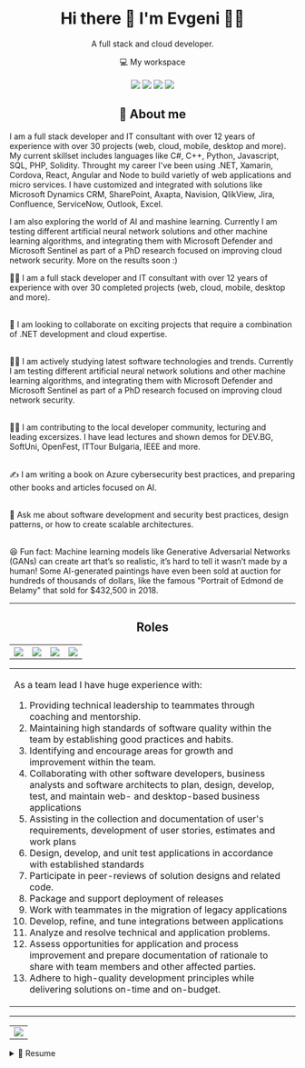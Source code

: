 <h1 align="center">
    Hi there 👋 I'm Evgeni 👨‍💻
</h1>

<p align='center'>
  A full stack and cloud developer.
</p>

<p align='center'>
  💻 My workspace<br/><br/>
  <img src="https://img.shields.io/badge/Windows-5DADE2?style=for-the-badge&logo=windows&logoColor=white" />
  <img src="https://img.shields.io/badge/Intel-Core_i7_10th-0071C5?style=for-the-badge&logo=intel&logoColor=white" />
  <img src="https://img.shields.io/badge/RAM-16GB-%230071C5.svg?&style=for-the-badge&logoColor=white" />
  <img src="https://img.shields.io/badge/Dell-laptop-D0D3D4?style=for-the-badge&logo=dell&logoColor=white" />
</p>

<h2 align="center">💫 About me</h2>
<p align="left">
    I am a full stack developer and IT consultant with over 12 years of experience with over 30 projects (web, cloud, mobile, desktop and more). My current skillset includes languages like C#, C++, Python, Javascript, SQL, PHP, Solidity. Throught my career I've been using .NET, Xamarin, Cordova, React, Angular and Node to build varietly of web applications and micro services. I have customized and integrated with solutions like Microsoft Dynamics CRM, SharePoint, Axapta, Navision, QlikView, Jira, Confluence, ServiceNow, Outlook, Excel.
</p>

<p align="left">I am also exploring the world of AI and mashine learning. Currently I am testing different artificial neural network solutions and other machine learning algorithms, and integrating them with Microsoft Defender and Microsoft Sentinel as part of a PhD research focused on improving cloud network security. More on the results soon :)</p>

👨‍💻 I am a full stack developer and IT consultant with over 12 years of experience with over 30 completed projects (web, cloud, mobile, desktop and more).<br><br>

👯 I am looking to collaborate on exciting projects that require a combination of .NET development and cloud expertise.<br><br>

👨‍🎓 I am actively studying latest software technologies and trends. Currently I am testing different artificial neural network solutions and other machine learning algorithms, and integrating them with Microsoft Defender and Microsoft Sentinel as part of a PhD research focused on improving cloud network security.<br><br>

👨‍🏫 I am contributing to the local developer community, lecturing and leading excersizes. I have lead lectures and shown demos for DEV.BG, SoftUni, OpenFest, ITTour Bulgaria, IEEE and more.<br><br>

✍️ I am writing a book on Azure cybersecurity best practices, and preparing other books and articles focused on AI.<br><br>

💬 Ask me about software development and security best practices, design patterns, or how to create scalable architectures.<br><br>

😆 Fun fact: Machine learning models like Generative Adversarial Networks (GANs) can create art that’s so realistic, it’s hard to tell it wasn’t made by a human! Some AI-generated paintings have even been sold at auction for hundreds of thousands of dollars, like the famous "Portrait of Edmond de Belamy" that sold for $432,500 in 2018.

<hr />

<h2 align="center">Roles</h2>
<table width="100%">
  <tr>
    <th>
        <img src="https://img.shields.io/badge/Full%20stack%20developer-blue?style=for-the-badge"/>
    </th>
    <th>
        <img src="https://img.shields.io/badge/Team%20Lead-orange?style=for-the-badge" />
    </th>
      <th>
        <img src="https://img.shields.io/badge/Consultant-1E8449?style=for-the-badge" />
    </th>
    <th>
        <img src="https://img.shields.io/badge/Solution%20Architect-4863A0?style=for-the-badge"/>
    </th>
  </tr>
  <table>
  <tr>
    <td align="left">
        <p>
             As a team lead I have huge experience with:
        </p>
        <ol>
            <li>
                Providing technical leadership to teammates through coaching and mentorship.
            </li>
            <li>
                Maintaining high standards of software quality within the team by establishing good practices and habits.
            </li>
            <li>
                Identifying and encourage areas for growth and improvement within the team.
            </li>
            <li>
                Collaborating with other software developers, business analysts and software architects to plan, design,
develop, test, and maintain web- and desktop-based business applications
            </li>
            <li>
                Assisting in the collection and documentation of user's requirements, development of user stories,
estimates and work plans
            </li>
            <li>
                Design, develop, and unit test applications in accordance with established standards
            </li>
            <li>
                Participate in peer-reviews of solution designs and related code.
            </li>
            <li>
                Package and support deployment of releases
            </li>
            <li>
                Work with teammates in the migration of legacy applications
            </li>
            <li>
                Develop, refine, and tune integrations between applications
            </li>
            <li>
                Analyze and resolve technical and application problems.
            </li>
            <li>
                Assess opportunities for application and process improvement and prepare documentation of rationale to
share with team members and other affected parties.
            </li>
            <li>
                Adhere to high-quality development principles while delivering solutions on-time and on-budget.
            </li>
        </ol>
    </td>
  </tr>
  </table>
</table>

<hr />

<table align="center" width="100%">
  <tr>
    <td align="center">
        <img src="https://github-readme-stats.vercel.app/api/top-langs/?username=evgeni-dyulgerov&layout=compact&theme=radical">
    </td>
  </tr>
</table>

<details>
  <summary>📃 Resume</summary>

## Education

<img align="right" src="https://img.shields.io/badge/Git-F05032?logo=git&logoColor=white" />
<img align="right" src="https://img.shields.io/badge/MySQL-4479A1?logo=mysql&logoColor=white" />
<img align="right" src="https://custom-icon-badges.demolab.com/badge/C%23-%23239120.svg?logo=cshrp&logoColor=white" />
<img align="right" src="https://img.shields.io/badge/C++-%2300599C.svg?logo=c%2B%2B&logoColor=white" />
<img align="right" src="https://img.shields.io/badge/C-00599C?logo=c&logoColor=white" />

- 📖 **Bachelor of Computer Science**\
📆 2010 - 2014\
📍 **Technical University of Sofia** - Sofia, Bulgaria

<img align="right" src="https://img.shields.io/badge/SAP-0FAAFF?logo=sap&logoColor=white" />
<img align="right" src="https://img.shields.io/badge/QlikView-009848?logo=qlik&logoColor=white" />

- 📖 **Master of IT for Business Management**\
📆 2014 - 2018\
📍 **Technical University of Sofia** - Sofia, Bulgaria

<img align="right" src="https://img.shields.io/badge/MySQL-4479A1?logo=mysql&logoColor=white" />
<img align="right" src="https://img.shields.io/badge/php-%23777BB4.svg?&logo=php&logoColor=white" />
<img align="right" src="https://img.shields.io/badge/R-%23276DC3.svg?logo=r&logoColor=white" />
<img align="right" src="https://img.shields.io/badge/UML-FABD14?logo=uml&logoColor=white" />

- 📖 **Master of IT Project Management**\
📆 2019 - 2021\
📍 **New Bulgarian University** - Sofia, Bulgaria

<img align="right" src="https://img.shields.io/badge/Metasploit-2596CD?logo=metasploit&logoColor=white" />
<img align="right" src="https://img.shields.io/badge/Kali%20Linux-557C94?logo=kalilinux&logoColor=white" />
<img align="right" src="https://img.shields.io/badge/Keras-D00000?logo=keras&logoColor=white" />
<img align="right" src="https://img.shields.io/badge/Tensorflow-FF6F00?logo=tensorflow&logoColor=white" />
<img align="right" src="https://img.shields.io/badge/Python-3776AB?logo=python&logoColor=white" />

- 📖 **PhD of Application of AI in DevSecOps**\
📆 2023 - Present\
📍 **New Bulgarian University** - Sofia, Bulgaria

## Experience

<img align="right" src="https://img.shields.io/badge/Docker-2496ED?logo=docker&logoColor=white" />
<img align="right" src="https://img.shields.io/badge/Azure-20232A?logo=googlecloud&logoColor=61DAFB" />
<img align="right" src="https://img.shields.io/badge/TypeScript-3178C6?logo=typescript&logoColor=white" />
<img align="right" src="https://img.shields.io/badge/Angular-%23DD0031.svg?logo=angular&logoColor=white" />
<img align="right" src="https://img.shields.io/badge/.NET-512BD4?logo=sharp&logoColor=white" />

- 👨‍💻 **Solution Architect - Contractor (and CTO)**\
📆 September 2023 - Present\
📍 **Digitalix** - Sofia, Bulgaria

<img align="right" src="https://img.shields.io/badge/Dapr-117A65?logo=dapr&logoColor=white" />
<img align="right" src="https://img.shields.io/badge/Azure-20232A?logo=googlecloud&logoColor=61DAFB" />
<img align="right" src="https://img.shields.io/badge/TypeScript-3178C6?logo=typescript&logoColor=white" />
<img align="right" src="https://img.shields.io/badge/php-%23777BB4.svg?&logo=php&logoColor=white" />
<img align="right" src="https://img.shields.io/badge/Angular-%23DD0031.svg?logo=angular&logoColor=white" />
<img align="right" src="https://img.shields.io/badge/.NET-512BD4?logo=sharp&logoColor=white" />

- 👨‍💻 **Senior .NET Developer - Contractor**\
📆 July 2020 - August 2023\
📍 **Digital AD** - Sofia, Bulgaria

<img align="right" src="https://img.shields.io/badge/Python-3776AB?logo=python&logoColor=white" />
<img align="right" src="https://img.shields.io/badge/Jira-0052CC?logo=jira&logoColor=white" />
<img align="right" src="https://img.shields.io/badge/Confluence-172B4D?logo=confluence&logoColor=white" />
<img align="right" src="https://img.shields.io/badge/RabbitMQ-323330?logo=rabbitmq&logoColor=white" />
<img align="right" src="https://img.shields.io/badge/.NET-512BD4?logo=sharp&logoColor=white" />

- 👨‍💻 **Senior .NET Developer - Contractor**\
📆 July 2020 - July 2021\
📍 **Experian PLC** - Sofia, Bulgaria

<img align="right" src="https://img.shields.io/badge/Azure-20232A?logo=googlecloud&logoColor=61DAFB" />
<img align="right" src="https://img.shields.io/badge/JavaScript-F7DF1E?logo=javascript&logoColor=black" />
<img align="right" src="https://img.shields.io/badge/TypeScript-3178C6?logo=typescript&logoColor=white" />
<img align="right" src="https://img.shields.io/badge/React-%2320232a.svg?logo=react&logoColor=%2361DAFB" />
<img align="right" src="https://img.shields.io/badge/Angular-%23DD0031.svg?logo=angular&logoColor=white" />
<img align="right" src="https://img.shields.io/badge/.NET-512BD4?logo=sharp&logoColor=white" />

- 👨‍💻 **Senior .NET Developer**\
📆 September 2016 - June 2020\
📍 **ScaleFocus Bulgaria** - Sofia, Bulgaria

<img align="right" src="https://img.shields.io/badge/SAP-0FAAFF?logo=sap&logoColor=white" />
<img align="right" src="https://img.shields.io/badge/JavaScript-F7DF1E?logo=javascript&logoColor=black" />
<img align="right" src="https://img.shields.io/badge/Bootstrap-7952B3?logo=bootstrap&logoColor=white" />
<img align="right" src="https://img.shields.io/badge/.NET-512BD4?logo=sharp&logoColor=white" />

- 👨‍💻 **Senior .NET Developer**\
📆 June 2017 - January 2019\
📍 **KPMG ITS** - Sofia, Bulgaria

<img align="right" src="https://img.shields.io/badge/QlikView-009848?logo=qlik&logoColor=white" />
<img align="right" src="https://img.shields.io/badge/CSS3-1572B6?logo=css3&logoColor=white" />
<img align="right" src="https://img.shields.io/badge/JavaScript-F7DF1E?logo=javascript&logoColor=black" />
<img align="right" src="https://img.shields.io/badge/.NET-512BD4?logo=sharp&logoColor=white" />

- 👨‍💻 **.NET and CRM Developer**\
📆 December 2014 - August 2016\
📍 **Balkan Services Bulgaria** - Sofia, Bulgaria

<img align="right" src="https://img.shields.io/badge/CSS3-1572B6?logo=css3&logoColor=white" />
<img align="right" src="https://img.shields.io/badge/JavaScript-F7DF1E?logo=javascript&logoColor=black" />
<img align="right" src="https://img.shields.io/badge/.NET-512BD4?logo=sharp&logoColor=white" />

- 👨‍💻 **Junior Microsoft Dynamics CRM Developer**\
📆 August 2014 - November 2014\
📍 **Intelligent Systems Bulgaria** - Sofia, Bulgaria

<img align="right" src="https://img.shields.io/badge/CSS3-1572B6?logo=css3&logoColor=white" />
<img align="right" src="https://img.shields.io/badge/JavaScript-F7DF1E?logo=javascript&logoColor=black" />
<img align="right" src="https://img.shields.io/badge/.NET-512BD4?logo=sharp&logoColor=white" />

- 👨‍💻 **Junior .NET Developer**\
📆 March 2012 - September 2012\
📍 **PIAS Business Solutions** - Sofia, Bulgaria

## Skills

**Programming**

#### Backend
<ul>
    <li>
        <img src="https://img.shields.io/badge/.NET-512BD4?logo=sharp&logoColor=white" />
    </li>
    <li>
        <img src="https://img.shields.io/badge/PHP-777BB4?logo=php&logoColor=white" />
    </li>
    <li>
        <img src="https://img.shields.io/badge/TypeScript-007ACC?logo=typescript&logoColor=white" />
    </li>
    <li>
        <img src="https://img.shields.io/badge/Node.js-339933?logo=nodedotjs&logoColor=white" />
    </li>
    <li>
        <img src="https://img.shields.io/badge/Solidity-363636?logo=solidity&logoColor=white" />
    </li>
</ul>

#### Frontend
<ul>
    <li>
        <img src="https://img.shields.io/badge/JavaScript-F7DF1E?logo=javascript&logoColor=black" />
    </li>
    <li>
        <img src="https://img.shields.io/badge/React-20232A?logo=react&logoColor=61DAFB" />
    </li>
    <li>
        <img src="https://img.shields.io/badge/Angular-%23DD0031.svg?logo=angular&logoColor=white" />
    </li>
    <li>
        <img src="https://img.shields.io/badge/next.js-000000?logo=nextdotjs&logoColor=white" />
    </li>
</ul>

#### Cloud
<ul>
    <li>
        <img src="https://img.shields.io/badge/Azure-20232A?logo=googlecloud&logoColor=61DAFB" />
    </li>
    <li>
        <img src="https://img.shields.io/badge/AWS-%23FF9900.svg?logo=amazon-web-services&logoColor=white" />
    </li>
</ul>

#### DevOps
<ul>
    <li>
        <img src="https://img.shields.io/badge/Azure-20232A?logo=googlecloud&logoColor=61DAFB" />
    </li>
    <li>
        <img src="https://img.shields.io/badge/AWS-%23FF9900.svg?logo=amazon-web-services&logoColor=white" />
    </li>
    <li>
        <img src="https://img.shields.io/badge/Docker-2CA5E0?logo=docker&logoColor=white" />
    </li>
    <li>
        <img src="https://img.shields.io/badge/kubernetes-326ce5.svg?&logo=kubernetes&logoColor=white" />
    </li>
</ul>

#### Machine Learning
<ul>
    <li>
        <img src="https://img.shields.io/badge/Python-3776AB?logo=python&logoColor=white" />
    </li>
    <li>
        <img src="https://img.shields.io/badge/R-%23276DC3.svg?logo=r&logoColor=white" />
    </li>
</ul>

#### Business Solutions
<ul>
    <li>
        <img src="https://img.shields.io/badge/Jira-0052CC?logo=jira&logoColor=white" />
    </li>
    <li>
        <img src="https://img.shields.io/badge/Confluence-172B4D?logo=confluence&logoColor=white" />
    </li>
    <li>
        <img src="https://img.shields.io/badge/QlikView-009848?logo=qlik&logoColor=white" />
    </li>
    <li>
        <img src="https://img.shields.io/badge/SAP-0FAAFF?logo=sap&logoColor=white" />
    </li>
</ul>

**Operating Systems**

<img src="https://custom-icon-badges.demolab.com/badge/Windows-0078D6?logo=windows11&logoColor=white" />
<img src="https://img.shields.io/badge/Ubuntu-E95420?logo=ubuntu&logoColor=white" />
<img src="https://img.shields.io/badge/Kali%20Linux-557C94?logo=kalilinux&logoColor=white" />

</details>
